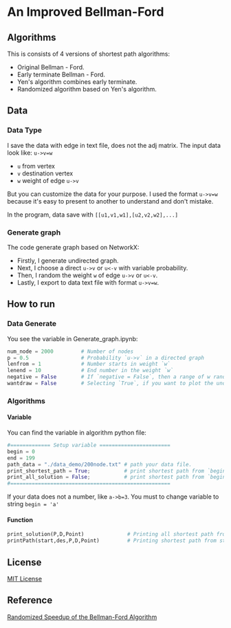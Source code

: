 # An Improved Bellman-Ford

## Algorithms 
This is consists of 4 versions of shortest path algorithms:
- Original Bellman - Ford.
- Early terminate Bellman - Ford.
- Yen's algorithm combines early terminate.
- Randomized algorithm based on Yen's algorithm.

## Data
### Data Type
I save the data with edge in text file, does not the adj matrix. The input data look like: `u->v=w`
- `u` from vertex
- `v` destination vertex
- `w` weight of edge `u->v`

But you can customize the data for your purpose. I used the format `u->v=w` because it's easy to present to another to understand and don't mistake.

In the program, data save with `[[u1,v1,w1],[u2,v2,w2],...]`

### Generate graph
The code generate graph based on NetworkX:
- Firstly, I generate undirected graph.
- Next, I choose a direct `u->v` or `u<-v` with variable probability.
- Then, I random the weight `w` of edge `u->v` or `u<-v`.
- Lastly, I export to data text file with format `u->v=w`.

## How to run
### Data Generate
You see the variable in Generate_graph.ipynb:
```python
num_node = 2000         # Number of nodes
p = 0.5                 # Probability `u->v` in a directed graph 
lenfrom = 1             # Number starts in weight `w` 
lenend = 10             # End number in the weight `w`
negative = False        # If `negative = False`, then a range of w randomized the weight is in [lenfrom,lenend]. Else, it is in [-lenend,lenend].
wantdraw = False        # Selecting `True`, if you want to plot the undirected graph.
```
### Algorithms
#### Variable
You can find the variable in algorithm python file:
```python
#============= Setup variable =======================
begin = 0
end = 199
path_data = "./data_demo/200node.txt" # path your data file.
print_shortest_path = True;           # print shortest path from `begin` to `end`
print_all_solution = False;           # print shortest path from `begin` to all vertex.
#====================================================
```
If your data does not a number, like `a->b=3`. You must to change variable to string `begin = 'a'`
#### Function
```python
print_solution(P,D,Point)              # Printing all shortest path from start vertex to another vertex.
printPath(start,des,P,D,Point)         # Printing shortest path from start vertex to destination vertex which you setup above.
```

## License
[MIT License](https://github.com/itlvd/improve-bellman-ford/blob/main/LICENSE)

## Reference
[Randomized Speedup of the Bellman-Ford Algorithm](https://arxiv.org/abs/1111.5414)
